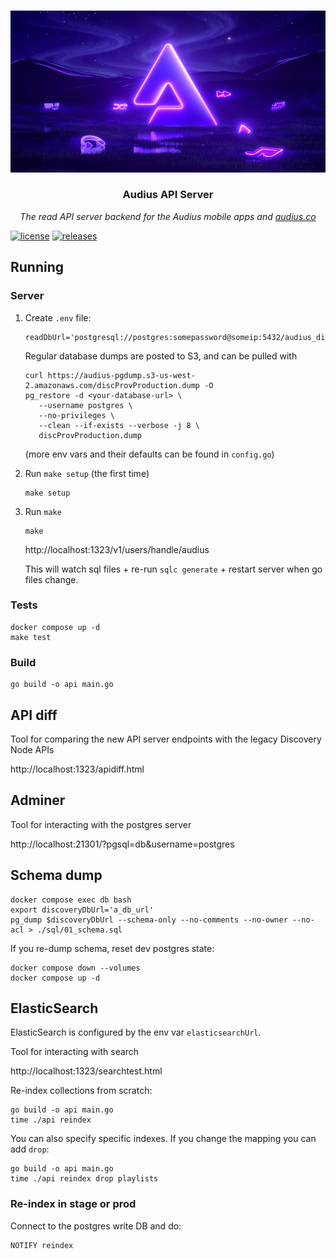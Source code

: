 <p align="center">
  <br/>
  <img src="./assets/hero.jpg" alt="hero" width="600">

   <h3 align="center"><b>Audius API Server</b></h3>
   <p align="center"><i>The read API server backend for the Audius mobile apps and <a href="https://audius.co">audius.co</a></i></p>
</p>

[![license](https://img.shields.io/github/license/AudiusProject/api)](https://github.com/AudiusProject/api/blob/main/LICENSE) [![releases](https://img.shields.io/github/v/release/AudiusProject/api)](https://github.com/AudiusProject/api/releases/latest)

## Running

### Server

1. Create `.env` file:

   ```
   readDbUrl='postgresql://postgres:somepassword@someip:5432/audius_discovery'
   ```

   Regular database dumps are posted to S3, and can be pulled with

   ```
   curl https://audius-pgdump.s3-us-west-2.amazonaws.com/discProvProduction.dump -O
   pg_restore -d <your-database-url> \
      --username postgres \
      --no-privileges \
      --clean --if-exists --verbose -j 8 \
      discProvProduction.dump
   ```

   (more env vars and their defaults can be found in `config.go`)

2. Run `make setup` (the first time)

   ```
   make setup
   ```

3. Run `make`

   ```
   make
   ```

   http://localhost:1323/v1/users/handle/audius

   This will watch sql files + re-run `sqlc generate` + restart server when go files change.

### Tests

```
docker compose up -d
make test
```

### Build

```
go build -o api main.go
```

## API diff

Tool for comparing the new API server endpoints with the legacy Discovery Node APIs

http://localhost:1323/apidiff.html

## Adminer

Tool for interacting with the postgres server

http://localhost:21301/?pgsql=db&username=postgres

## Schema dump

```
docker compose exec db bash
export discoveryDbUrl='a_db_url'
pg_dump $discoveryDbUrl --schema-only --no-comments --no-owner --no-acl > ./sql/01_schema.sql
```

If you re-dump schema, reset dev postgres state:

```
docker compose down --volumes
docker compose up -d
```

## ElasticSearch

ElasticSearch is configured by the env var `elasticsearchUrl`.

Tool for interacting with search

http://localhost:1323/searchtest.html

Re-index collections from scratch:

```
go build -o api main.go
time ./api reindex
```

You can also specify specific indexes. If you change the mapping you can add `drop`:

```
go build -o api main.go
time ./api reindex drop playlists
```

### Re-index in stage or prod

Connect to the postgres write DB and do:

```
NOTIFY reindex
```

